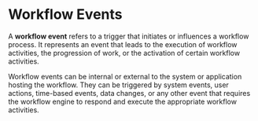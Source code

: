 # Workflow Events

A **workflow event** refers to a trigger that initiates or influences a workflow process. It represents an event that
leads to the execution of workflow activities, the progression of work, or the activation of certain workflow activities.

Workflow events can be internal or external to the system or application hosting the workflow. They can be triggered by system events, user actions, time-based events, data changes, or any other event that requires the workflow engine to respond and execute the appropriate workflow activities.
